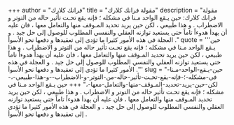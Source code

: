 +++
author = "فرانك كلارك"
title = "مقولة فرانك كلارك"
description = "مقولة فرانك كلارك: حين يـقع الواحد مـنا في مشكله ؛ فإنه يقع تحـت تأثير حاله من التوتر و الاضطراب . و هذا طبيعي ، لكن حين يريد تحديد المـوقف منها والتعامل معها ، فان عليه أن يهدأ هدوءاً تاماً حتى يستعيد توازنه العقلي والنفسي المطلوب للوصول إلى حل جيد . و العجلة في هذه الأمور كثيرا ما تؤدى إلى تعقيدها و دفعها نحو الأسوأ ."
quote = '''حين يـقع الواحد مـنا في مشكله ؛ فإنه يقع تحـت تأثير حاله من التوتر و الاضطراب . و هذا طبيعي ، لكن حين يريد تحديد المـوقف منها والتعامل معها ، فان عليه أن يهدأ هدوءاً تاماً حتى يستعيد توازنه العقلي والنفسي المطلوب للوصول إلى حل جيد . و العجلة في هذه الأمور كثيرا ما تؤدى إلى تعقيدها و دفعها نحو الأسوأ .'''
slug = "حين-يـقع-الواحد-مـنا-في-مشكله-؛-فإنه-يقع-تحـت-تأثير-حاله-من-التوتر-و-الاضطراب--و-هذا-طبيعي-،-لكن-حين-يريد-تحديد-المـوقف-منها-والتعامل-معها-،"
+++
حين يـقع الواحد مـنا في مشكله ؛ فإنه يقع تحـت تأثير حاله من التوتر و الاضطراب . و هذا طبيعي ، لكن حين يريد تحديد المـوقف منها والتعامل معها ، فان عليه أن يهدأ هدوءاً تاماً حتى يستعيد توازنه العقلي والنفسي المطلوب للوصول إلى حل جيد . و العجلة في هذه الأمور كثيرا ما تؤدى إلى تعقيدها و دفعها نحو الأسوأ .
